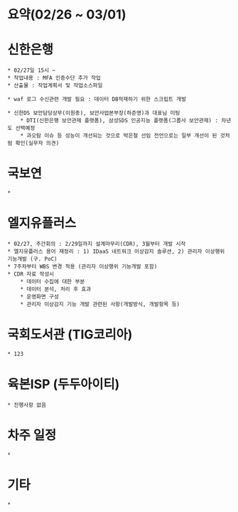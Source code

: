 # 요약(02/26 ~ 03/01)


# 신한은행
    * 02/27일 15시 ~ 
    * 작업내용 : MFA 인증수단 추가 작업
    * 산출물 : 작업계획서 및 작업소스파일 

    * waf 로그 수신관련 개발 필요 : 데이터 DB적재하기 위한 스크립트 개발

    * 신한DS 보안담당상무(이원종), 보안사업본부장(하준영)과 대표님 미팅
        * DTI(신한은행 보안관제 플랫폼), 삼성SDS 인공지능 플랫폼(그룹사 보안관제) : 차년도 선택예정
        * 과오탐 이슈 등 성능이 개선되는 것으로 박은철 선임 전언으로는 일부 개선이 된 것처럼 확인(실무자 의견)

# 국보연
    * 

# 엘지유플러스
    * 02/27, 주간회의 : 2/29일까지 설계마무리(CDR), 3월부터 개발 시작
    * 엘지유플러스 용어 재정리 : 1) IDaaS 네트워크 이상감지 솔루션, 2) 관리자 이상행위 기능개발 (구. PoC)
    * 7주차부터 WBS 변경 적용 (관리자 이상행위 기능개발 포함)
    * CDR 자료 작성시
        * 데이터 수집에 대한 부분
        * 데이터 분석, 처리 후 효과
        * 운영화면 구성
        * 관리자 이상감지 기능 개발 관련된 사항(개발방식, 개발항목 등)

# 국회도서관 (TIG코리아)
    * 123

# 육본ISP (두두아이티)
    * 진행사항 없음

# 차주 일정
    * 

# 기타
    * 